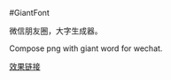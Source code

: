 #GiantFont



微信朋友圈，大字生成器。

Compose png with giant word for wechat.

[效果链接](http://dazi.feelinging.com/)


